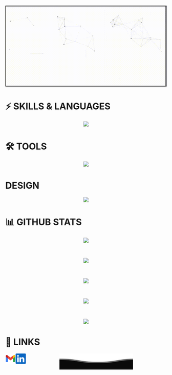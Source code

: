 <p align="center">
  <img src="/githubgif.gif" alt="Hi there, I'm Mehmood Sheikh 👋 ">
</p>

# ⚡ SKILLS & LANGUAGES

<p align="center">
  <a href="https://skillicons.dev">
    <img src="https://skillicons.dev/icons?i=cs,css,html,java,js,jquery,python,nodejs,mysql,solidity&perline=6" />
  </a>
</p>

# 🛠 TOOLS

<p align="center">
  <a href="https://skillicons.dev">
    <img src="https://skillicons.dev/icons?i=git,postman,visualstudio,vscode,figma,ai,ps&perline=6" />
  </a>
</p>

# DESIGN

<p align="center">
  <a href="https://skillicons.dev">
    <img src="https://skillicons.dev/icons?i=&perline=6" />
  </a>
</p>


# 📊 GITHUB STATS

<p align="center"><img align="center" src="https://komarev.com/ghpvc/?username=MehmoodSheikh&color=blue&style=for-the-badge"></p> </br>

<p align="center"><img align="center" src="https://github-readme-stats.vercel.app/api/top-langs/?username=MehmoodSheikh&langs_count=9&theme=transparent"></p> </br>

<p align="center"><img align="center" src="https://github-readme-stats.vercel.app/api?username=MehmoodSheikh&theme=transparent"></p> </br>

<p align="center"><img align="center" src="https://github-readme-streak-stats.herokuapp.com/?user=MehmoodSheikh&theme=transparent"></p> </br>

<p align="center"><img align="center" src="https://github-profile-summary-cards.vercel.app/api/cards/profile-details?username=MehmoodSheikh&theme=transparent"></p>


# 🔗 LINKS

<a href="mailto:mehmoodsheikh312@gmail.com">
    <img height="32" align="left" alt="Mail" src="/icons/gmail.png" />
</a>

<a href="https://www.linkedin.com/in/mehmood-sheikh-1724b4243/">
    <img height="32" align="left" alt="LinkedIn" src="/icons/linkedin.png" />
</a>

<p align="center">
        <img src="/Bottom.svg" alt="Github Stats" />
</p>
